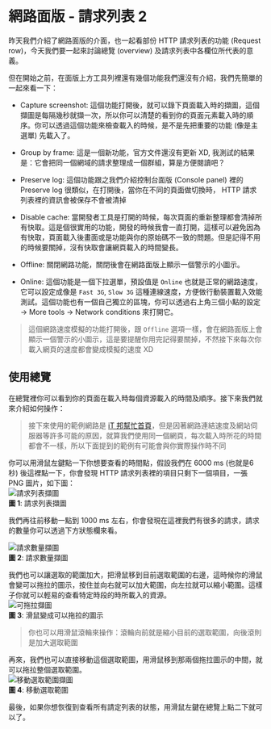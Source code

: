 # 網路面版 - 請求列表 2
昨天我們介紹了網路面版的介面，也一起看部份 HTTP 請求列表的功能 (Request row)，今天我們要一起來討論總覽 (overview) 及請求列表中各欄位所代表的意義。

但在開始之前，在面版上方工具列裡還有幾個功能我們還沒有介紹，我們先簡單的一起來看一下：

- Capture screenshot: 這個功能打開後，就可以錄下頁面載入時的擷圖，這個擷圖是每隔幾秒就擷一次，所以你可以清楚的看到你的頁面元素載入時的順序。你可以透過這個功能來檢查載入的時候，是不是先把重要的功能 (像是主選單) 先載入了。

- Group by frame: 這是一個新功能，官方文件還沒有更新 XD, 我測試的結果是：它會把同一個網域的請求整理成一個群組，算是方便閱讀吧？

- Preserve log: 這個功能跟之我們介紹控制台面版 (Console panel) 裡的 Preserve log 很類似，在打開後，當你在不同的頁面做切換時， HTTP 請求列表裡的資訊會被保存不會被清掉

- Disable cache: 當開發者工具是打開的時候，每次頁面的重新整理都會清掉所有快取。這是個很實用的功能，開發的時候我會一直打開，這樣可以避免因為有快取，頁面載入後畫面或是功能與你的原始碼不一致的問題。但是記得不用的時候要關掉，沒有快取會讓網頁載入的時間變長。

- Offline: 關閉網路功能，關閉後會在網路面版上顯示一個警示的小圖示。

- Online: 這個功能是一個下拉選單，預設值是 `Online` 也就是正常的網路速度，它可以設定成像是 `Fast 3G`, `Slow 3G` 這種連線速度，方便做行動裝置載入效能測試。這個功能也有一個自己獨立的區塊，你可以透過右上角三個小點的設定 -> More tools -> Network conditions 來打開它。

> 這個網路速度模擬的功能打開後，跟 `Offline` 選項一樣，會在網路面版上會顯示一個警示的小圖示，這是要提醒你用完記得要關掉，不然接下來每次你載入網頁的速度都會變成模擬的速度 XD

## 使用總覽
在總覽裡你可以看到你的頁面在載入時每個資源載入的時間及順序。接下來我們就來介紹如何操作：  

> 接下來使用的範例網路是 [iT 邦幫忙首頁](https://ithelp.ithome.com.tw)，但是因著網路連結速度及網站伺服器等許多可能的原因，就算我們使用同一個網頁，每次載入時所花的時間都會不一樣，所以下面提到的範例有可能會與你實際操作時不同

你可以用滑鼠左鍵點一下你想要查看的時間點，假設我們在 6000 ms (也就是6秒) 後這裡點一下，你會發現 HTTP 請求列表裡的項目只剩下一個項目，一張 PNG 圖片，如下圖：  
![請求列表擷圖]()  
**圖 1**: 請求列表擷圖  

我們再往前移動一點到 1000 ms 左右，你會發現在這裡我們有很多的請求，請求的數量你可以透過下方狀態欄來看。  

![請求數量擷圖]()  
**圖 2**: 請求數量擷圖  

我們也可以讓選取的範圍加大，把滑鼠移到目前選取範圍的右邊，這時候你的滑鼠會變可以拖拉的圖示，按住並向右就可以加大範圍，向左拉就可以縮小範圍。這樣子你就可以輕易的查看特定時段的時所載入的資源。  
![可拖拉擷圖]()  
**圖 3**: 滑鼠變成可以拖拉的圖示  

> 你也可以用滑鼠滾輪來操作：滾輪向前就是縮小目前的選取範圍，向後滾則是加大選取範圍

再來，我們也可以直接移動這個選取範圖，用滑鼠移到那兩個拖拉圖示的中間，就可以拖拉整個選取範圍。  
![移動選取範圍擷圖]()  
**圖 4**: 移動選取範圍  

最後，如果你想恢復到查看所有請定列表的狀態，用滑鼠左鍵在總覽上點二下就可以了。
